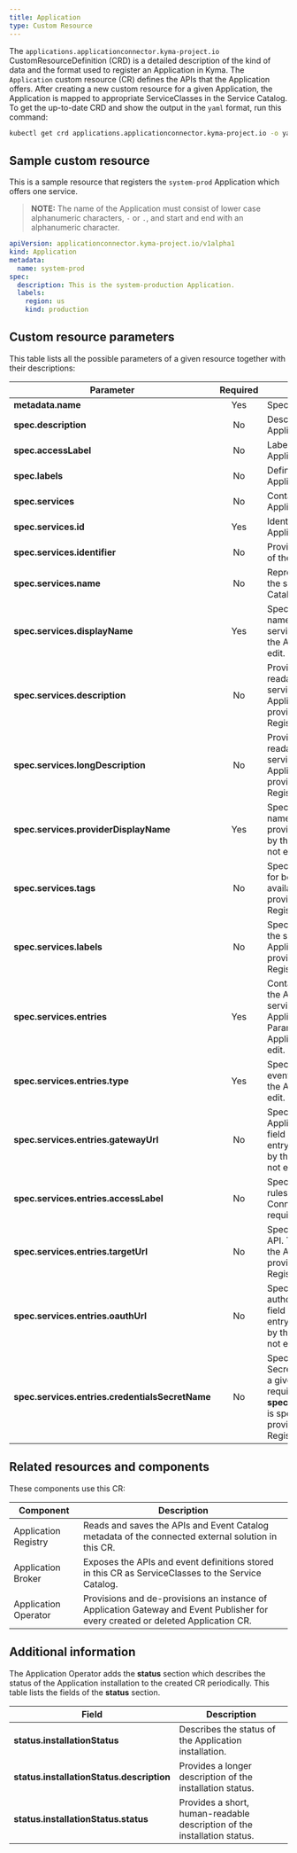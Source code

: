 ```yaml
---
title: Application
type: Custom Resource
---
```


The `applications.applicationconnector.kyma-project.io` CustomResourceDefinition (CRD) is a detailed description of the kind of data and the format used to register an Application in Kyma. The `Application` custom resource (CR) defines the APIs that the Application offers. After creating a new custom resource for a given Application, the Application is mapped to appropriate ServiceClasses in the Service Catalog. To get the up-to-date CRD and show the output in the `yaml` format, run this command:

```bash
kubectl get crd applications.applicationconnector.kyma-project.io -o yaml
```

## Sample custom resource

This is a sample resource that registers the `system-prod` Application which offers one service.

>**NOTE:** The name of the Application must consist of lower case alphanumeric characters, `-` or `.`, and start and end with an alphanumeric character.

```yaml
apiVersion: applicationconnector.kyma-project.io/v1alpha1
kind: Application
metadata:
  name: system-prod
spec:
  description: This is the system-production Application.
  labels:
    region: us
    kind: production
```

## Custom resource parameters

This table lists all the possible parameters of a given resource together with their descriptions:

| Parameter   |      Required      |  Description |
|----------|:-------------:|------|
| **metadata.name** | Yes | Specifies the name of the CR. |
| **spec.description** | No | Describes the connected Application.  |
| **spec.accessLabel** | No | Labels the Application when an ApplicationMapping is created. |
| **spec.labels** | No | Defines the labels of the Application. |
| **spec.services** | No | Contains all services that the Application provides. |
| **spec.services.id** | Yes | Identifies the service that the Application provides. |
| **spec.services.identifier** | No | Provides an additional identifier of the ServiceClass. |
| **spec.services.name** | No | Represents a unique name of the service used by the Service Catalog. |
| **spec.services.displayName** | Yes | Specifies a human-readable name of the Application service. Parameter provided by the Application Registry, do not edit. |
| **spec.services.description** | No | Provides a short, human-readable description of the service offered by the Application. Parameter provided by the Application Registry, do not edit. |
| **spec.services.longDescription** | No | Provides a longer, human-readable description of the service offered by the Application. Parameter provided by the Application Registry, do not edit. |
| **spec.services.providerDisplayName** | Yes | Specifies a human-readable name of the Application service provider. Parameter provided by the Application Registry, do not edit. |
| **spec.services.tags** | No | Specifies additional tags used for better documentation of the available APIs. Parameter provided by the Application Registry, do not edit. |
| **spec.services.labels** | No | Specifies additional labels for the service offered by the Application. Parameter provided by the Application Registry, do not edit. |
| **spec.services.entries** | Yes | Contains the information about the APIs and events that the service offered by the Application provides. Parameter provided by the Application Registry, do not edit. |
| **spec.services.entries.type** | Yes | Specifies the entry type: API or event. Parameter provided by the Application Registry, do not edit. |
| **spec.services.entries.gatewayUrl** | No | Specifies the URL of the Application Connector. This field is required for the API entry type. Parameter provided by the Application Registry, do not edit. |
| **spec.services.entries.accessLabel** | No | Specifies the label used in Istio rules in the Application Connector. This field is required for the API entry type. |
| **spec.services.entries.targetUrl** |  No | Specifies the URL of a given API. This field is required for the API entry type. Parameter provided by the Application Registry, do not edit. |
| **spec.services.entries.oauthUrl** | No | Specifies the URL used to authorize with a given API. This field is required for the API entry type. Parameter provided by the Application Registry, do not edit. |
| **spec.services.entries.credentialsSecretName** | No | Specifies the name of the Secret which allows you to call a given API. This field is required if **spec.services.entries.oauthUrl** is specified. Parameter provided by the Application Registry, do not edit. |

## Related resources and components

These components use this CR:

| Component   |  Description |
|-----------|-------------|
| Application Registry | Reads and saves the APIs and Event Catalog metadata of the connected external solution in this CR. |
| Application Broker | Exposes the APIs and event definitions stored in this CR as ServiceClasses to the Service Catalog. |
| Application Operator | Provisions and de-provisions an instance of Application Gateway and Event Publisher for every created or deleted Application CR. |

## Additional information

The Application Operator adds the **status** section which describes the status of the Application installation to the created CR periodically. This table lists the fields of the **status** section.

| Field   |  Description |
|----------|-------------|
| **status.installationStatus** | Describes the status of the Application installation. |
| **status.installationStatus.description** | Provides a longer description of the installation status. |
| **status.installationStatus.status** | Provides a short, human-readable description of the installation status. |

